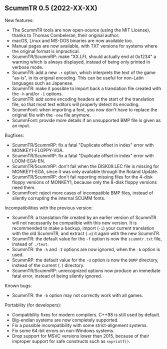 ## ScummTR 0.5 (2022-XX-XX)

New features:

- The ScummTR tools are now open-source (using the MIT License), thanks to Thomas Combeleran, their original author.
- macOS, Linux and MS-DOS binaries are now available too.
- Manual pages are now available, with TXT versions for systems where the original format is impractical.
- ScummTR/ScummRP: make "XX.LFL should actually end at 0x1234" a warning which is always displayed, instead of being only printed in verbose mode.
- ScummTR: add a new `-r` option, which interprets the text of the game "as-is", in its original encoding. This can be useful for non-Latin languages such as Japanese.
- ScummTR: make it possible to import back a translation file created with the `-h` and/or `-I` options.
- ScummTR: add some encoding headers at the start of the translation file, so that most text editors will properly detect its encoding.
- ScummFont: when importing a font, you now don't have to replace the original file with the `-new` file anymore.
- ScummFont: provide more details if an unsupported BMP file is given as an input.

Bugfixes:

- ScummTR/ScummRP: fix a fatal "Duplicate offset in index" error with MONKEY1-FLOPPY-VGA.
- ScummTR/ScummRP: fix a fatal "Duplicate offset in index" error with LOOM-EGA-EN.
- ScummTR/ScummRP: don't fail when the DISK09.LEC file is missing for MONKEY1-EGA, since it was only available through the Roland Update.
- ScummTR/ScummRP: don't fail reporting missing files for the 4-disk floppy versions of MONKEY1, because only the 8-disk floppy versions need them.
- ScummFont: reject more cases of incompatible BMP files, instead of silently corrupting the internal SCUMM fonts.

Incompatibilities with the previous version:

- ScummTR: a translation file created by an earlier version of ScummTR will not necessarily be compatible with this new version. It is recommended to make a backup, import (`-i`) your current translation with the old ScummTR, and extract (`-o`) it again with the new ScummTR.
- ScummTR: the default value for the `-f` option is now the `scummtr.txt` file, instead of `./text`.
- ScummTR: the `-h` and `-I` options are now ignored, when the `-b` option is used.
- ScummRP: the default value for the `-d` option is now the `DUMP` directory, instead of the current (`.`) directory.
- ScummTR/ScummRP: unrecognized options now produce an immediate fatal error, instead of being silently ignored.

Known bugs:

- ScummTR: the `-b` option may not correctly work with all games.

Portability (for developers):

- Compatibility fixes for modern compilers. C++98 is still used by default.
- Big-endian systems are now completely supported.
- Fix a possible incompatibility with some strict-alignment systems.
- Fix some 64-bit errors on non-Windows systems.
- Drop support for MSVC versions lower than 2015, because of their improper support for safe constructs such as `snprintf()`.
